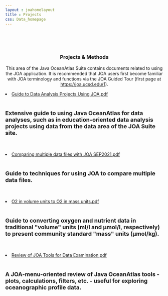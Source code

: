 ```yaml
---
layout : joahomelayout
title : Projects
css: Data_homepage
---
```


<section id="call-to-action2">
<section id="call-to-action">
  <div class="container wow fadeIn">
    <br><br><br>
    <div class="row">
      <div class="col-lg-9 text-center text-lg-left" style="flex:0 0 100%;max-width:100%">
        <h3 class="cta-title"><center>Projects & Methods</center></h3>
        <p class="cta-text" style="text-align:center;">This area of the Java OceanAtlas Suite contains documents related to using the JOA
application. It is recommended that JOA users first become familiar with JOA terminology
and functions via the JOA Guided Tour (first page at <a href = "1">https://joa.ucsd.edu/1</a>).</p>
      </div>
    </div>

  </div>
</section>
</section><!-- #call-to-action -->

<section id="call-to-action1">
<section id="call-to-action3">
  <div class="container wow fadeIn">
      <div class="col-lg-9 text-center text-lg-left" style="flex:0 0 100%;max-width:100%">
        <p class="cta-text">
          <li><a href="assets/documents/Guide to Data Analysis Projects Using JOA.pdf">Guide to Data Analysis Projects Using JOA.pdf</a></li><br>
          <h3 class="cta-text" style="font-size: 18px">Extensive guide to using Java OceanAtlas for data analyses, such as in education-oriented data analysis projects using data from the data area of the JOA Suite site.</h3>
        </p>
        <br>
        <p class="cta-text">
          <li><a href="assets/documents/Comparing multiple data files with JOA SEP2021.pdf">Comparing multiple data files with JOA SEP2021.pdf</a></li><br>
          <h3 class="cta-text" style="font-size: 18px">Guide to techniques for using JOA to compare multiple data files.</h3>
        </p>
        <br>
        <p class="cta-text">
          <li><a href="assets/documents/O2 in volume units to O2 in mass units.pdf">O2 in volume units to O2 in mass units.pdf</a></li><br>
          <h3 class="cta-text" style="font-size: 18px">Guide to converting oxygen and nutrient data in traditional "volume" units (ml/l and µmol/l, respectively) to present community standard "mass" units (µmol/kg).</h3>
        </p>
        <br>
        <p class="cta-text">
          <li><a href="assets/documents/Review of JOA Tools for Data Examination.pdf">Review of JOA Tools for Data Examination.pdf</a></li><br>
          <h3 class="cta-text" style="font-size: 18px">A JOA-menu-oriented review of Java OceanAtlas tools - plots, calculations, filters, etc. - useful for exploring oceanographic profile data.</h3>
        </p>
        <br>
      </div>
    </div>
</section>
</section>



